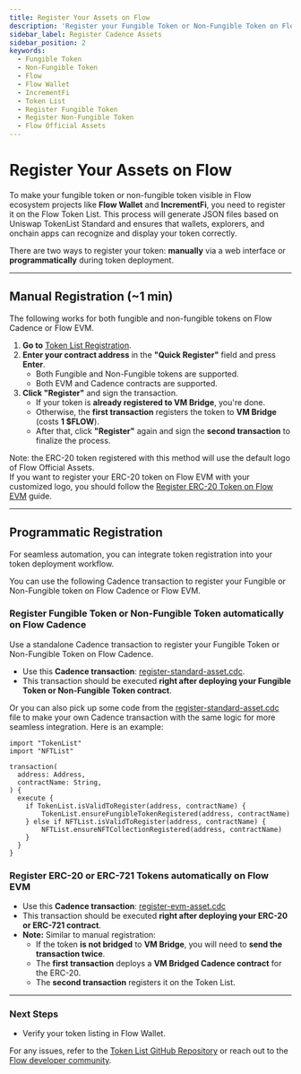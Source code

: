 ```yaml
---
title: Register Your Assets on Flow
description: 'Register your Fungible Token or Non-Fungible Token on Flow so it appears in Flow Wallet, IncrementFi, and other ecosystem apps.'
sidebar_label: Register Cadence Assets
sidebar_position: 2
keywords:
  - Fungible Token
  - Non-Fungible Token
  - Flow
  - Flow Wallet
  - IncrementFi
  - Token List
  - Register Fungible Token
  - Register Non-Fungible Token
  - Flow Official Assets
---
```


# Register Your Assets on Flow

To make your fungible token or non-fungible token visible in Flow ecosystem projects like **Flow Wallet** and **IncrementFi**, you need to register it on the Flow Token List. This process will generate JSON files based on Uniswap TokenList Standard and ensures that wallets, explorers, and onchain apps can recognize and display your token correctly.

There are two ways to register your token: **manually** via a web interface or **programmatically** during token deployment.

---

## Manual Registration (~1 min)

The following works for both fungible and non-fungible tokens on Flow Cadence or Flow EVM.

1. **Go to** [Token List Registration].
2. **Enter your contract address** in the **"Quick Register"** field and press **Enter**.
   - Both Fungible and Non-Fungible tokens are supported.
   - Both EVM and Cadence contracts are supported.
3. **Click "Register"** and sign the transaction.
   - If your token is **already registered to VM Bridge**, you're done.
   - Otherwise, the **first transaction** registers the token to **VM Bridge** (costs **1 $FLOW**).
   - After that, click **"Register"** again and sign the **second transaction** to finalize the process.

Note: the ERC-20 token registered with this method will use the default logo of Flow Official Assets.  
If you want to register your ERC-20 token on Flow EVM with your customized logo, you should follow the [Register ERC-20 Token on Flow EVM] guide.

---

## Programmatic Registration

For seamless automation, you can integrate token registration into your token deployment workflow.

You can use the following Cadence transaction to register your Fungible or Non-Fungible token on Flow Cadence or Flow EVM.

### Register Fungible Token or Non-Fungible Token automatically on Flow Cadence

Use a standalone Cadence transaction to register your Fungible Token or Non-Fungible Token on Flow Cadence.

- Use this **Cadence transaction**: [register-standard-asset.cdc].
- This transaction should be executed **right after deploying your Fungible Token or Non-Fungible Token contract**.

Or you can also pick up some code from the [register-standard-asset.cdc] file to make your own Cadence transaction with the same logic for more seamless integration. Here is an example:

```cadence
import "TokenList"
import "NFTList"

transaction(
  address: Address,
  contractName: String,
) {
  execute {
    if TokenList.isValidToRegister(address, contractName) {
        TokenList.ensureFungibleTokenRegistered(address, contractName)
    } else if NFTList.isValidToRegister(address, contractName) {
        NFTList.ensureNFTCollectionRegistered(address, contractName)
    }
  }
}
```

### Register ERC-20 or ERC-721 Tokens automatically on Flow EVM

- Use this **Cadence transaction**: [register-evm-asset.cdc]
- This transaction should be executed **right after deploying your ERC-20 or ERC-721 contract**.
- **Note:** Similar to manual registration:
  - If the token **is not bridged** to **VM Bridge**, you will need to **send the transaction twice**.
  - The **first transaction** deploys a **VM Bridged Cadence contract** for the ERC-20.
  - The **second transaction** registers it on the Token List.

---

### Next Steps

- Verify your token listing in Flow Wallet.

For any issues, refer to the [Token List GitHub Repository] or reach out to the [Flow developer community].

[Token List Registration]: https://token-list.fixes.world/
[Register ERC-20 Token on Flow EVM]: ./register-erc20-token.md
[register-standard-asset.cdc]: https://github.com/fixes-world/token-list/blob/main/cadence/transactions/register-standard-asset.cdc
[register-evm-asset.cdc]: https://github.com/fixes-world/token-list/blob/main/cadence/transactions/register-evm-asset.cdc
[Token List GitHub Repository]: https://github.com/fixes-world/token-list
[Flow developer community]: https://discord.gg/flow
